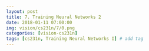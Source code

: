 ```yaml
---
layout: post
title: 7. Training Neural Networks 2
date: 2018-01-11 07:00:00
img: vision/cs231n/7/0.png
categories: [vision-cs231n] 
tags: [cs231n, Training Neural Networks I] # add tag
---
```

